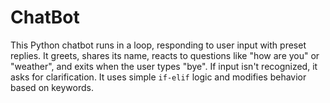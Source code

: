 # ChatBot
This Python chatbot runs in a loop, responding to user input with preset replies. It greets, shares its name, reacts to questions like "how are you" or "weather", and exits when the user types "bye". If input isn't recognized, it asks for clarification. It uses simple `if-elif` logic and modifies behavior based on keywords.
